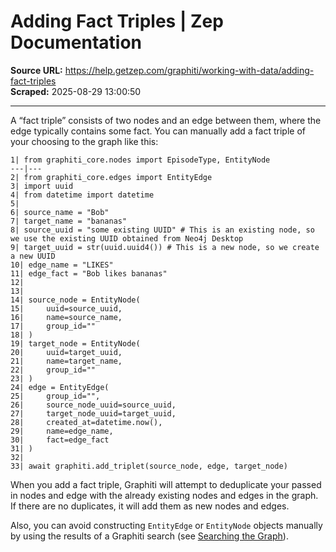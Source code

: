 # Adding Fact Triples | Zep Documentation

**Source URL:** https://help.getzep.com/graphiti/working-with-data/adding-fact-triples  
**Scraped:** 2025-08-29 13:00:50

---

A “fact triple” consists of two nodes and an edge between them, where the edge typically contains some fact. You can manually add a fact triple of your choosing to the graph like this:
    
    
    1| from graphiti_core.nodes import EpisodeType, EntityNode  
    ---|---  
    2| from graphiti_core.edges import EntityEdge  
    3| import uuid  
    4| from datetime import datetime  
    5|   
    6| source_name = "Bob"  
    7| target_name = "bananas"  
    8| source_uuid = "some existing UUID" # This is an existing node, so we use the existing UUID obtained from Neo4j Desktop  
    9| target_uuid = str(uuid.uuid4()) # This is a new node, so we create a new UUID  
    10| edge_name = "LIKES"  
    11| edge_fact = "Bob likes bananas"  
    12|   
    13|   
    14| source_node = EntityNode(  
    15|     uuid=source_uuid,  
    16|     name=source_name,  
    17|     group_id=""  
    18| )  
    19| target_node = EntityNode(  
    20|     uuid=target_uuid,  
    21|     name=target_name,  
    22|     group_id=""  
    23| )  
    24| edge = EntityEdge(  
    25|     group_id="",  
    26|     source_node_uuid=source_uuid,  
    27|     target_node_uuid=target_uuid,  
    28|     created_at=datetime.now(),  
    29|     name=edge_name,  
    30|     fact=edge_fact  
    31| )  
    32|   
    33| await graphiti.add_triplet(source_node, edge, target_node)  
  
When you add a fact triple, Graphiti will attempt to deduplicate your passed in nodes and edge with the already existing nodes and edges in the graph. If there are no duplicates, it will add them as new nodes and edges.

Also, you can avoid constructing `EntityEdge` or `EntityNode` objects manually by using the results of a Graphiti search (see [Searching the Graph](/graphiti/graphiti/searching)).
